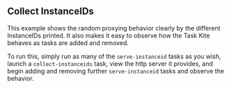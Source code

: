 ## Collect InstanceIDs

This example shows the random proxying behavior clearly by the different
InstanceIDs printed. It also makes it easy to observe how the Task Kite behaves
as tasks are added and removed.

To run this, simply run as many of the `serve-instanceid` tasks as you wish,
launch a `collect-instanceids` task, view the http server it provides, and
begin adding and removing further `serve-instanceid` tasks and observe the
behavior.

